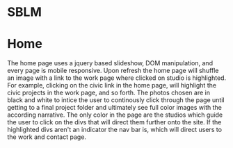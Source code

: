 # SBLM

# Home
The home page uses a jquery based slideshow, DOM manipulation, and every page is mobile responsive.
Upon refresh the home page will shuffle an image with a link to the work page where clicked on studio is highlighted.
For example, clicking on the civic link in the home page, will highlight the civic projects in the work page, and so forth.
The photos chosen are in black and white to intice the user to continously click through the page until getting to a final project folder and ultimately see full color images with the according narrative. 
The only color in the page are the studios which guide the user to click on the divs that will direct them further onto the site. 
If the highlighted divs aren't an indicator the nav bar is, which will direct users to the work and contact page.


